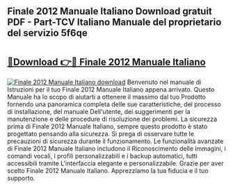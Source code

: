 ## Finale 2012 Manuale Italiano Download gratuit PDF - Part-TCV Italiano Manuale del proprietario del servizio 5f6qe

# <h2><a href="http://dfbgpv.blite.top/?on=Finale+2012+Manuale+Italiano">🔗Download 👉🔴 Finale 2012 Manuale Italiano</a></h2>

[![Finale 2012 Manuale Italiano download](https://i.imgur.com/lujVjoI.png)](http://dfbgpv.blite.top/?on=Finale+2012+Manuale+Italiano)
Benvenuto nel manuale di Istruzioni per il tuo Finale 2012 Manuale Italiano appena arrivato. Questo Manuale ha lo scopo di aiutarti a ottenere il massimo dal tuo Prodotto fornendo una panoramica completa delle sue caratteristiche, del processo di installazione, del manuale Dell'utente, dei suggerimenti per la manutenzione e delle procedure di risoluzione dei problemi. La sicurezza prima di Finale 2012 Manuale Italiano, sempre questo prodotto è stato progettato pensando alla sicurezza. Si prega di osservare tutte le precauzioni di sicurezza durante il funzionamento. Le funzionalità avanzate di Finale 2012 Manuale Italiano includono il Riconoscimento delle immagini, i comandi vocali, i profili personalizzabili e i backup automatici, tutti accessibili tramite L'interfaccia elegante e personalizzabile. Grazie per aver scelto Finale 2012 Manuale Italiano. Apprezziamo la tua fiducia e il tuo supporto.
